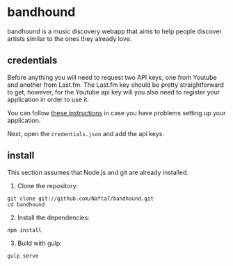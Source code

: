 # bandhound

bandhound is a music discovery webapp that aims to help people discover  artists similar to the ones they already love.

## credentials

Before anything you will need to request two API keys, one from Youtube and another from Last.fm. The Last.fm key should be pretty straightforward to get, however, for the Youtube api key will you also need to register your application in order to use it.

You can follow [these instructions](https://developers.google.com/youtube/registering_an_application) in case you have problems setting up your application.

Next, open the `credentials.json` and add the api keys.

## install

This section assumes that Node.js and git are already installed.

1) Clone the repository:
```
git clone git://github.com/Nafta7/bandhound.git
cd bandhound
```
2) Install the dependencies:
```
npm install
```
3) Build with gulp:
```
gulp serve
```
